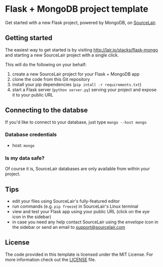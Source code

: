 # Flask + MongoDB project template

Get started with a new Flask project, powered by MongoDB, on [SourceLair](https://www.sourcelair.com/home).

## Getting started

The easiest way to get started is by visiting http://lair.io/stacks/flask-mongo and starting a new SourceLair project with a single click.

This will do the following on your behalf:

1. create a new SourceLair project for your Flask + MongoDB app
2. clone the code from this Git repository
3. install your pip dependencies (`pip intall -r requirements.txt`)
4. start a Flask server (`python server.py`) serving your project and expose it to your public URL

## Connecting to the databse

If you'd like to connect to your database, just type `mongo --host mongo`

### Database credentials

- host: `mongo`

### Is my data safe?

Of course it is, SourceLair databases are only available from within your project.

## Tips

- edit your files using SourceLair's fully-featured editor
- run commands (e.g. `pip freeze`) in SourceLair's Linux terminal
- view and test your Flask app using your public URL (click on the _eye_ icon in the sidebar)
- in case you need any help contact SourceLair using the _envelope_ icon in the sidebar or send an email to [support@sourcelair.com](mailto:support@sourcelair.com)

## License

The code provided in this template is licensed under the MIT License. For more information check out the [LICENSE](LICENSE) file.
